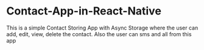 # Contact-App-in-React-Native
This is a simple Contact Storing App with Async Storage where the user can add, edit, view, delete the contact. Also the user can sms and all from this app
